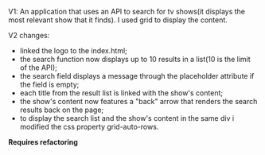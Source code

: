 V1:
An application that uses an API to search for tv shows(it displays the most relevant show that it finds). I used grid to display the content.

V2 changes:
- linked the logo to the index.html;
- the search function now displays up to 10 results in a list(10 is the limit of the API);
- the search field displays a message through the placeholder attribute if the field is empty;
- each title from the result list is linked with the show's content;
- the show's content now features a "back" arrow that renders the search results back on the page;
- to display the search list and the show's content in the same div i modified the css property grid-auto-rows.

**Requires refactoring**
